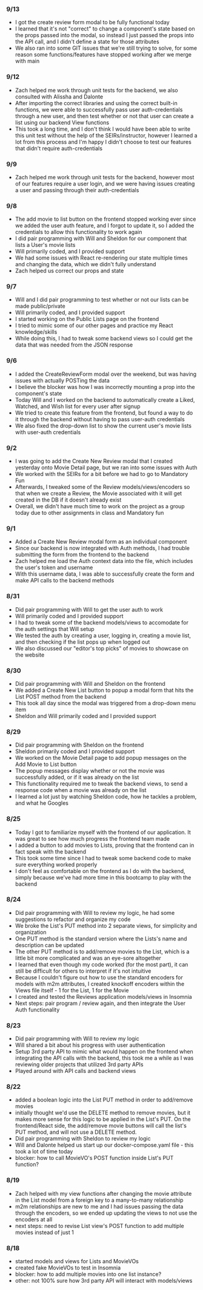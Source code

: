 ### 9/13
- I got the create review form modal to be fully functional today
- I learned that it's not "correct" to change a component's state based on the props passed into the modal, so instead I just passed the props into the API call, and I didn't define a state for those attributes
- We also ran into some GIT issues that we're still trying to solve, for some reason some functions/features have stopped working after we merge with main
### 9/12
- Zach helped me work through unit tests for the backend, we also consulted with Alissha and Dalonte
- After importing the correct libraries and using the correct built-in functions, we were able to successfully pass user auth-credentials through a new user, and then test whether or not that user can create a list using our backend View functions
- This took a long time, and I don't think I would have been able to write this unit test without the help of the SEIRs/instructor, however I learned a lot from this process and I'm happy I didn't choose to test our features that didn't require auth-credentials
### 9/9
- Zach helped me work through unit tests for the backend, however most of our features require a user login, and we were having issues creating a user and passing through their auth-credentials
### 9/8
- The add movie to list button on the frontend stopped working ever since we added the user auth feature, and I forgot to update it, so I added the credentials to allow this functionality to work again
- I did pair programming with Will and Sheldon for our component that lists a User's movie lists
- Will primarily coded, and I provided support
- We had some issues with React re-rendering our state multiple times and changing the data, which we didn't fully understand
- Zach helped us correct our props and state
### 9/7
- Will and I did pair programming to test whether or not our lists can be made public/private
- Will primarily coded, and I provided support
- I started working on the Public Lists page on the frontend
- I tried to mimic some of our other pages and practice my React knowledge/skills
- While doing this, I had to tweak some backend views so I could get the data that was needed from the JSON response
### 9/6
- I added the CreateReviewForm modal over the weekend, but was having issues with actually POSTing the data
- I believe the blocker was how I was incorrectly mounting a prop into the component's state
- Today Will and I worked on the backend to automatically create a Liked, Watched, and Wish list for every user after signup
- We tried to create this feature from the frontend, but found a way to do it through the backend without having to pass user-auth credentials
- We also fixed the drop-down list to show the current user's movie lists with user-auth credentials
### 9/2
- I was going to add the Create New Review modal that I created yesterday onto Movie Detail page, but we ran into some issues with Auth
- We worked with the SEIRs for a bit before we had to go to Mandatory Fun
- Afterwards, I tweaked some of the Review models/views/encoders so that when we create a Review, the Movie associated with it will get created in the DB if it doesn't already exist
- Overall, we didn't have much time to work on the project as a group today due to other assignments in class and Mandatory fun
### 9/1
- Added a Create New Review modal form as an individual component
- Since our backend is now integrated with Auth methods, I had trouble submitting the form from the frontend to the backend
- Zach helped me load the Auth context data into the file, which includes the user's token and username
- With this username data, I was able to successfully create the form and make API calls to the backend methods
### 8/31
- Did pair programming with Will to get the user auth to work
- Will primarily coded and I provided support
- I had to tweak some of the backend models/views to accomodate for the auth settings that Will setup
- We tested the auth by creating a user, logging in, creating a movie list, and then checking if the list pops up when logged out
- We also discussed our "editor's top picks" of movies to showcase on the website
### 8/30
- Did pair programming with Will and Sheldon on the frontend
- We added a Create New List button to popup a modal form that hits the List POST method from the backend
- This took all day since the modal was triggered from a drop-down menu item
- Sheldon and Will primarily coded and I provided support
### 8/29
- Did pair programming with Sheldon on the frontend
- Sheldon primarily coded and I provided support
- We worked on the Movie Detail page to add popup messages on the Add Movie to List button
- The popup messages display whether or not the movie was successfully added, or if it was already on the list
- This functionality required me to tweak the backend views, to send a response code when a movie was already on the list
- I learned a lot just by watching Sheldon code, how he tackles a problem, and what he Googles
### 8/25
- Today I got to familiarize myself with the frontend of our application. It was great to see how much progress the frontend team made
- I added a button to add movies to Lists, proving that the frontend can in fact speak with the backend
- This took some time since I had to tweak some backend code to make sure everything worked properly
- I don't feel as comfortable on the frontend as I do with the backend, simply because we've had more time in this bootcamp to play with the backend
### 8/24
- Did pair programming with Will to review my logic, he had some suggestions to refactor and organize my code
- We broke the List's PUT method into 2 separate views, for simplicity and organization
- One PUT method is the standard version where the Lists's name and description can be updated
- The other PUT method is to add/remove movies to the List, which is a little bit more complicated and was an eye-sore altogether
- I learned that even though my code worked (for the most part), it can still be difficult for others to interpret if it's not intuitive
- Because I couldn't figure out how to use the standard encoders for models with m2m attributes, I created knockoff encoders within the Views file itself - 1 for the List, 1 for the Movie
- I created and tested the Reviews application models/views in Insomnia
- Next steps: pair program / review again, and then integrate the User Auth functionality
### 8/23
- Did pair programming with Will to review my logic
- Will shared a bit about his progress with user authentication
- Setup 3rd party API to mimic what would happen on the frontend when integrating the API calls with the backend, this took me a while as I was reviewing older projects that utilized 3rd party APIs
- Played around with API calls and backend views
### 8/22
 - added a boolean logic into the List PUT method in order to add/remove movies
 - initially thought we'd use the DELETE method to remove movies, but it makes more sense for this logic to be applied in the List's PUT. On the frontend/React side, the add/remove movie buttons will call the list's PUT method, and will not use a DELETE method.
 - Did pair programming with Sheldon to review my logic
 - Will and Dalonte helped us start up our docker-compose.yaml file - this took a lot of time today
 - blocker: how to call MovieVO's POST function inside List's PUT function?
### 8/19
 - Zach helped with my view functions after changing the movie attribute in the List model from a foreign key to a many-to-many relationship
 - m2m relationships are new to me and I had issues passing the data through the encoders, so we ended up updating the views to not use the encoders at all
 - next steps: need to revise List view's POST function to add multiple movies instead of just 1
### 8/18
 - started models and views for Lists and MovieVOs
 - created fake MovieVOs to test in Insomnia
 - blocker: how to add multiple movies into one list instance?
 - other: not 100% sure how 3rd party API will interact with models/views
